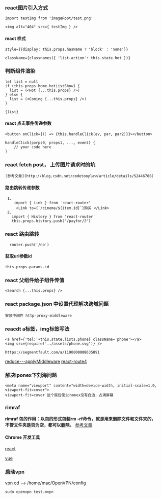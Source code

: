 
### react图片引入方式

```
import testImg from 'imageRoot/test.png'

<img alt="404" src={ testImg } />
```

#### react 样式
```
style={{display: this.props.hasName ? 'block' : 'none'}}

className={classnames({ 'list-action': this.state.hot })}
```

### 判断组件渲染

```
let list = null
if (this.props.home.hotListShow) {
  list = (<Hot {...this.props} />)
} else {
  list = (<Coming {...this.props} />)
}

{list}
```

#### react 点击事件传递参数

```
<button onClick={() => {this.handleClick(ev, par, par2)}}></button>

handleClick(porps0, props1, ..., event) {
    // your code here
}

```

### react fetch post， 上传图片请求时的坑

```
[参考文章](http://blog.csdn.net/codetomylaw/article/details/52446786)
```

#### 路由跳转传递参数

```
 1.
    import { Link } from 'react-router'
     <Link to={`/cinema/${item.id}`}购买 </Link>
 2.
   import { History } from 'react-router'
   this.props.history.push('/payfor/2')  
```

### react 路由跳转
```
  router.push('/no')
```

#### 获取url参数id

`this.props.params.id`


### react 父组件给子组件传值

```
<Search {...this.props} />
```

### react package.json 中设置代理解决跨域问题

```
安装中间件 http-proxy-middleware

```
### reacdt a标签，img标签写法

```
<a href={'tel:'+this.state.lists.phone} className='phone'></a>
<img src={require('../assets/phone.svg')} />
```

```
https://segmentfault.com/a/1190000008635891
```
[reduce---applyMiddleware](http://cn.redux.js.org/docs/api/applyMiddleware.html)
[react-route4](http://react-china.org/t/react-router4/15843)


### 解决iponex下刘海问题
```
<meta name="viewport" content="width=device-width, initial-scale=1.0, viewport-fit=cover">
viewport-fit=cover 这个属性使iphonex没有白边，占满屏幕
```

### rimraf

**rimraf 包的作用：以包的形式包装rm -rf命令，就是用来删除文件和文件夹的，不管文件夹是否为空，都可以删除。**
[参考文章](https://segmentfault.com/a/1190000011831802)



####  Chrome 开发工具

[react]( https://cdn.deliciousbrains.com/content/uploads/2017/06/15151112/react-devtools.mp4)

[vue]( https://cdn.deliciousbrains.com/content/uploads/2017/06/15151111/vue-devtools.mp4)


### 启动vpn

vpn cd -->
/home/mac/OpenVPN/config

```
sudo openvpn test.ovpn
```

